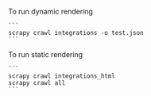 To run dynamic rendering

    ```
    scrapy crawl integrations -o test.json
    ```




To run static rendering

    ```
    scrapy crawl integrations_html
    scrapy crawl all
    ```